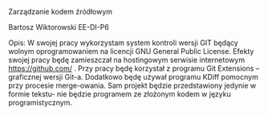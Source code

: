 Zarządzanie kodem źródłowym



Bartosz Wiktorowski EE-DI-P6



Opis: W swojej pracy wykorzystam system kontroli wersji GIT będący wolnym
oprogramowaniem na licencji GNU General Public License. Efekty swojej pracy będę
zamieszczał  na hostingowym serwisie internetowym  https://github.com/ . Przy
pracy będę korzystał z programu Git Extensions – graficznej wersji Git-a.
Dodatkowo będę używał programu KDiff pomocnym przy procesie merge-owania.  Sam
projekt będzie przedstawiony jedynie w formie tekstu- nie będzie programem ze
złożonym kodem w języku programistycznym.
